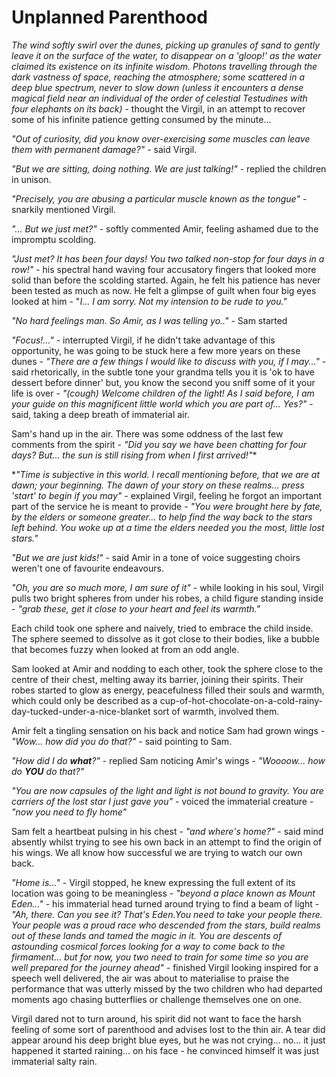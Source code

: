 # Unplanned Parenthood

*The wind softly swirl over the dunes, picking up granules of sand to gently leave it on the surface of the water, to disappear on a 'gloop!' as the water claimed its existence on its infinite wisdom. Photons travelling through the dark vastness of space, reaching the atmosphere; some scattered in a deep blue spectrum, never to slow down (unless it encounters a dense magical field near an individual of the order of celestial Testudines with four elephants on its back)* - thought the Virgil, in an attempt to recover some of his infinite patience getting consumed by the minute...

*"Out of curiosity, did you know over-exercising some muscles can leave them with permanent damage?"* - said Virgil.

*"But we are sitting, doing nothing. We are just talking!"* - replied the children in unison.

*"Precisely, you are abusing a particular muscle known as the tongue"* - snarkily mentioned Virgil.

*"... But we just met?"* - softly commented Amir, feeling ashamed due to the impromptu scolding.

*"Just met? It has been four days! You two talked non-stop for four days in a row!"* - his spectral hand waving four accusatory fingers that looked more solid than before the scolding started. Again, he felt his patience has never been tested as much as now. He felt a glimpse of guilt when four big eyes looked at him  - "*I... I am sorry. Not my intension to be rude to you."*

*"No hard feelings man. So Amir, as I was telling yo.."* - Sam started

*"Focus!..."* - interrupted Virgil, if he didn't take advantage of this opportunity, he was going to be stuck here a few more years on these dunes - *"There are a few things I would like to discuss with you, if I may..."* - said rhetorically, in the subtle tone your grandma tells you it is 'ok to have dessert before dinner' but, you know the second you sniff some of it your life is over - *"(cough) Welcome children of the light! As I said before, I am your guide on this magnificent little world which you are part of... Yes?"* - said, taking a deep breath of immaterial air.

Sam's hand up in the air. There was some oddness of the last few comments from the spirit - *"Did you say we have been chatting for four days? But... the sun is still rising from when I first arrived!"**

**"Time is subjective in this world. I recall mentioning before, that we are at dawn; your beginning. The dawn of your story on these realms... press 'start' to begin if you may"* - explained Virgil, feeling he forgot an important part of the service he is meant to provide - *"You were brought here by fate, by the elders or someone greater... to help find the way back to the stars left behind. You woke up at a time the elders needed you the most, little lost stars."*

*"But we are just kids!"* - said Amir in a tone of voice suggesting choirs weren't one of favourite endeavours.

*"Oh, you are so much more, I am sure of it"* - while looking in his soul, Virgil pulls two bright spheres from under his robes, a child figure standing inside - *"grab these, get it close to your heart and feel its warmth."*

Each child took one sphere and naively, tried to embrace the child inside. The sphere seemed to dissolve as it got close to their bodies, like a bubble that becomes fuzzy when looked at from an odd angle.

Sam looked at Amir and nodding to each other, took the sphere close to the centre of their chest, melting away its barrier, joining their spirits. Their robes started to glow as energy, peacefulness filled their souls and warmth, which could only be described as a cup-of-hot-chocolate-on-a-cold-rainy-day-tucked-under-a-nice-blanket sort of warmth, involved them.

Amir felt a tingling sensation on his back and notice Sam had grown wings - *"Wow... how did you do that?"* - said pointing to Sam.

*"How did I do **what**?"* - replied Sam noticing Amir's wings - *"Woooow... how do **YOU** do that?"*

*"You are now capsules of the light and light is not bound to gravity. You are carriers of the lost star I just gave you"* - voiced the immaterial creature - *"now you need to fly home"*

Sam felt a heartbeat pulsing in his chest - *"and where's home?"* - said mind absently whilst trying to see his own back in an attempt to find the origin of his wings. We all know how successful we are trying to watch our own back.

*"Home is..."* - Virgil stopped, he knew expressing the full extent of its location was going to be meaningless - *"beyond a place known as Mount Eden..."* - his immaterial head turned around trying to find a beam of light - *"Ah, there. Can you see it? That's Eden.You need to take your people there. Your people was a proud race who descended from the stars, build realms out of these lands and tamed the magic in it. You are descents of astounding cosmical forces looking for a way to come back to the firmament... but for now, you two need to train for some time so you are well prepared for the journey ahead"* - finished Virgil looking inspired for a speech well delivered, the air was about to materialise to praise the performance that was utterly missed by the two children who had departed moments ago chasing butterflies or challenge themselves one on one.

Virgil dared not to turn around, his spirit did not want to face the harsh feeling of some sort of parenthood and advises lost to the thin air. A tear did appear around his deep bright blue eyes, but he was not crying... no... it just happened it started raining... on his face - he convinced himself it was just immaterial salty rain.
